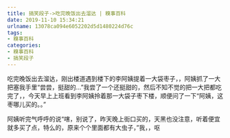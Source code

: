 ```yaml
---
title: 搞笑段子->吃完晚饭出去溜达 | 糗事百科
date: 2019-11-10 15:34:21
urlname: 13078ca094e6052202d5d1480224d76c
tags: 
- 糗事百科
categories:
- 糗事百科
- 搞笑段子
---
```

吃完晚饭出去溜达，刚出楼道遇到楼下的李阿姨提着一大袋枣子，，阿姨抓了一大把塞我手里“尝尝，挺甜的…”我尝了一个还挺甜的，然后不知不觉的把一大把都吃完了，，今天早上上班看到李阿姨拎着那一大袋子枣下楼，顺便问了一下“阿姨，这枣哪儿买的。。”

阿姨听完气呼呼的说“嗐，别说了，昨天晚上街口买的，天黑也没注意，听着便宜就多买了点，特么的，原来个个里面都有大虫子，”我，，呕



